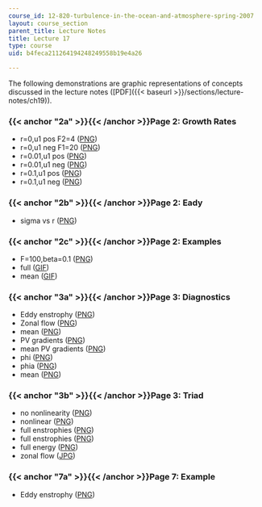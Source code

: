 ```yaml
---
course_id: 12-820-turbulence-in-the-ocean-and-atmosphere-spring-2007
layout: course_section
parent_title: Lecture Notes
title: Lecture 17
type: course
uid: b4feca211264194248249558b19e4a26

---
```


The following demonstrations are graphic representations of concepts discussed in the lecture notes ([PDF]({{< baseurl >}}/sections/lecture-notes/ch19)).

### {{< anchor "2a" >}}{{< /anchor >}}Page 2: Growth Rates

*   r=0,u1 pos F2=4 ([PNG](/ans7870/12/12.820/s07/lecturenotes/demos/r0-u10.5.png))
*   r=0,u1 neg F1=20 ([PNG](/ans7870/12/12.820/s07/lecturenotes/demos/r0-u1-0.5.png))
*   r=0.01,u1 pos ([PNG](/ans7870/12/12.820/s07/lecturenotes/demos/r0.01-u10.5.png))
*   r=0.01,u1 neg ([PNG](/ans7870/12/12.820/s07/lecturenotes/demos/r0.01-u1-0.5.png))
*   r=0.1,u1 pos ([PNG](/ans7870/12/12.820/s07/lecturenotes/demos/r0.1-u10.5.png))
*   r=0.1,u1 neg ([PNG](/ans7870/12/12.820/s07/lecturenotes/demos/r0.1-u1-0.5.png))

### {{< anchor "2b" >}}{{< /anchor >}}Page 2: Eady

*   sigma vs r ([PNG](/ans7870/12/12.820/s07/lecturenotes/demos/eady-ek.png))

### {{< anchor "2c" >}}{{< /anchor >}}Page 2: Examples

*   F=100,beta=0.1 ([PNG](/ans7870/12/12.820/s07/lecturenotes/demos/gr-gamma10-b0.1.png))
*   full ([GIF](/ans7870/12/12.820/s07/lecturenotes/demos/gamma10-b0.1.gif))
*   mean ([GIF](/ans7870/12/12.820/s07/lecturenotes/demos/mn-gamma10-b0.1.gif))

### {{< anchor "3a" >}}{{< /anchor >}}Page 3: Diagnostics

*   Eddy enstrophy ([PNG](/ans7870/12/12.820/s07/lecturenotes/demos/g10b01.ens.png))
*   Zonal flow ([PNG](/ans7870/12/12.820/s07/lecturenotes/demos/g10b01.ubar.png))
*   mean ([PNG](/ans7870/12/12.820/s07/lecturenotes/demos/g10b01.ubarmn.png))
*   PV gradients ([PNG](/ans7870/12/12.820/s07/lecturenotes/demos/g10b01.qby.png))
*   mean PV gradients ([PNG](/ans7870/12/12.820/s07/lecturenotes/demos/g10b01.qbymn.png))
*   phi ([PNG](/ans7870/12/12.820/s07/lecturenotes/demos/g10b01.phi.png))
*   phia ([PNG](/ans7870/12/12.820/s07/lecturenotes/demos/g10b01.phia.png))
*   mean ([PNG](/ans7870/12/12.820/s07/lecturenotes/demos/g10b01.phimn.png))

### {{< anchor "3b" >}}{{< /anchor >}}Page 3: Triad

*   no nonlinearity ([PNG](/ans7870/12/12.820/s07/lecturenotes/demos/bci-triad-lin.png))
*   nonlinear ([PNG](/ans7870/12/12.820/s07/lecturenotes/demos/bci-triad-nonlin.png))
*   full enstrophies ([PNG](/ans7870/12/12.820/s07/lecturenotes/demos/bciperenslog.png))
*   full enstrophies ([PNG](/ans7870/12/12.820/s07/lecturenotes/demos/bciperens.png))
*   full energy ([PNG](/ans7870/12/12.820/s07/lecturenotes/demos/bcipereng.png))
*   zonal flow ([JPG](/ans7870/12/12.820/s07/lecturenotes/demos/bciperubar.jpg))

### {{< anchor "7a" >}}{{< /anchor >}}Page 7: Example

*   Eddy enstrophy ([PNG](/ans7870/12/12.820/s07/lecturenotes/demos/g10b01.ens.png))